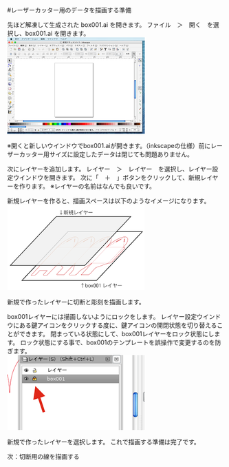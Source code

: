 #レーザーカッター用のデータを描画する準備

先ほど解凍して生成された box001.ai を開きます。
ファイル　＞　開く　を選択し、box001.ai を開きます。
<br>
![](LC-2-43-01.png)


※開くと新しいウインドウでbox001.aiが開きます。（inkscapeの仕様）前にレーザーカッター用サイズに設定したデータは閉じても問題ありません。

次にレイヤーを追加します。
レイヤー　＞　レイヤー　を選択し、レイヤー設定ウインドウを開きます。
次に「　＋　」ボタンをクリックして、新規レイヤーを作ります。
※レイヤーの名前はなんでも良いです。

新規レイヤーを作ると、描画スペースは以下のようなイメージになります。
<br>
![](LC-2-44-02.png)


新規で作ったレイヤーに切断と彫刻を描画します。

box001レイヤーには描画しないようにロックをします。
レイヤー設定ウインドウにある鍵アイコンをクリックする度に、鍵アイコンの開閉状態を切り替えることができます。
閉まっている状態にして、box001レイヤーをロック状態にします。
ロック状態にする事で、box001のテンプレートを誤操作で変更するのを防ぎます。
<br>
![](LC-2-44-03.png)


新規で作ったレイヤーを選択します。
これで描画する準備は完了です。

次：切断用の線を描画する